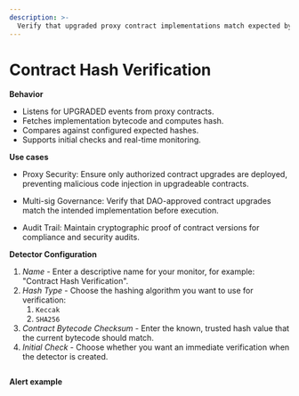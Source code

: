 ```yaml
---
description: >-
  Verify that upgraded proxy contract implementations match expected bytecode hashes, preventing malicious upgrades and ensuring code integrity. 
---
```


# Contract Hash Verification

**Behavior**  
* Listens for UPGRADED events from proxy contracts.
* Fetches implementation bytecode and computes hash.
* Compares against configured expected hashes.
* Supports initial checks and real-time monitoring.

**Use cases**  
* Proxy Security: Ensure only authorized contract upgrades are deployed, preventing malicious code injection in upgradeable contracts.

* Multi-sig Governance: Verify that DAO-approved contract upgrades match the intended implementation before execution.

* Audit Trail: Maintain cryptographic proof of contract versions for compliance and security audits.

**Detector Configuration**  
1. *Name* - Enter a descriptive name for your monitor, for example: "Contract Hash Verification".
2. *Hash Type* - Choose the hashing algorithm you want to use for verification:
    1. ```Keccak```
    2. ```SHA256```
3. *Contract Bytecode Checksum* - Enter the known, trusted hash value that the current bytecode should match.
4. *Initial Check* - Choose whether you want an immediate verification when the detector is created.
<figure><img src="../../.gitbook/assets/contract_hash_verification_faq.png" alt=""><figcaption></figcaption></figure>

**Alert example**
<figure><img src="../../.gitbook/assets/contract_hash_verification_alert.png" alt=""><figcaption></figcaption></figure>